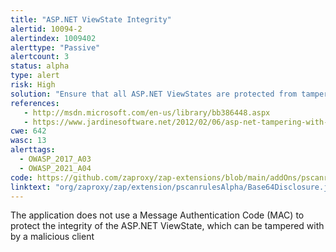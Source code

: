 ```yaml
---
title: "ASP.NET ViewState Integrity"
alertid: 10094-2
alertindex: 1009402
alerttype: "Passive"
alertcount: 3
status: alpha
type: alert
risk: High
solution: "Ensure that all ASP.NET ViewStates are protected from tampering, by using a MAC, generated using a secure algorithm, and a secret key on the server side. This is the default configuration on modern ASP.NET installation, by may be over-ridden programmatically, or via the ASP.NET configuration."
references:
   - http://msdn.microsoft.com/en-us/library/bb386448.aspx
   - https://www.jardinesoftware.net/2012/02/06/asp-net-tampering-with-event-validation-part-1/
cwe: 642
wasc: 13
alerttags: 
  - OWASP_2017_A03
  - OWASP_2021_A04
code: https://github.com/zaproxy/zap-extensions/blob/main/addOns/pscanrulesAlpha/src/main/java/org/zaproxy/zap/extension/pscanrulesAlpha/Base64Disclosure.java
linktext: "org/zaproxy/zap/extension/pscanrulesAlpha/Base64Disclosure.java"
---
```

The application does not use a Message Authentication Code (MAC) to protect the integrity of the ASP.NET ViewState, which can be tampered with by a malicious client
